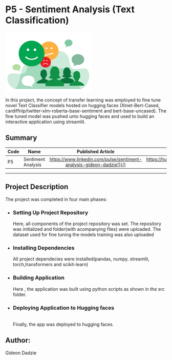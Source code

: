 # P5 - Sentiment Analysis (Text Classification)

![Sample Image](images.png)<br>

In this project, the concept of transfer learning was employed to fine tune novel Text Classifier models hosted on hugging faces (Xlnet-Bert-Cased, cardiffnlp/twitter-xlm-roberta-base-sentiment and bert-base-uncased). The fine tuned model was pushed unto hugging faces and used to build an interactive application using streamlit. 

## Summary
| Code      | Name        | Published Article |  Deployed App|
|-----------|-------------|:-------------:|:-------------:|
|P5     | Sentiment Analysis  |  https://www.linkedin.com/pulse/sentiment-analysis-gideon-dadzie[](/) |     https://huggingface.co/spaces/MrDdz/Tweet-Sentiment-Analysis [](/)          |
--------------------------------------------------

## Project Description
The project was completed in four main phases: 

* ### Setting Up Project Repository<br>
  Here, all components of the project repository was set. The repository was initialized and folder(with acompanying files) were uploaded. The dataset used for fine tuning the models training was also uploaded<br>

* ### Installing Dependencies <br>
   All project dependecies were installed(pandas, numpy. streamlit, torch,transformers and scikit-learn)

* ### Building Application<br>
  Here , the application was built using python scripts as shown in the src folder.

* ### Deploying Application to Hugging faces
  <br> Finally, the app was deployed to hugging faces.


## Author:
Gideon Dadzie